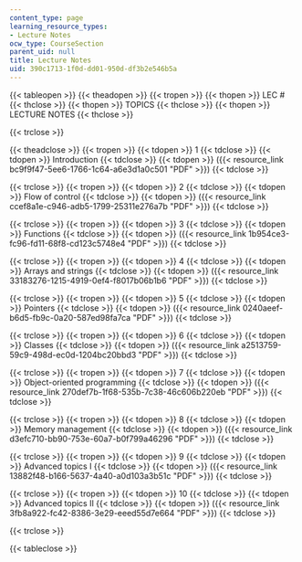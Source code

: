 ```yaml
---
content_type: page
learning_resource_types:
- Lecture Notes
ocw_type: CourseSection
parent_uid: null
title: Lecture Notes
uid: 390c1713-1f0d-dd01-950d-df3b2e546b5a
---
```


{{< tableopen >}}
{{< theadopen >}}
{{< tropen >}}
{{< thopen >}}
LEC #
{{< thclose >}}
{{< thopen >}}
TOPICS
{{< thclose >}}
{{< thopen >}}
LECTURE NOTES
{{< thclose >}}

{{< trclose >}}

{{< theadclose >}}
{{< tropen >}}
{{< tdopen >}}
1
{{< tdclose >}}
{{< tdopen >}}
Introduction
{{< tdclose >}}
{{< tdopen >}}
({{< resource_link bc9f9f47-5ee6-1766-1c64-a6e3d1a0c501 "PDF" >}})
{{< tdclose >}}

{{< trclose >}}
{{< tropen >}}
{{< tdopen >}}
2
{{< tdclose >}}
{{< tdopen >}}
Flow of control
{{< tdclose >}}
{{< tdopen >}}
({{< resource_link ccef8a1e-c946-adb5-1799-25311e276a7b "PDF" >}})
{{< tdclose >}}

{{< trclose >}}
{{< tropen >}}
{{< tdopen >}}
3
{{< tdclose >}}
{{< tdopen >}}
Functions
{{< tdclose >}}
{{< tdopen >}}
({{< resource_link 1b954ce3-fc96-fd11-68f8-cd123c5748e4 "PDF" >}})
{{< tdclose >}}

{{< trclose >}}
{{< tropen >}}
{{< tdopen >}}
4
{{< tdclose >}}
{{< tdopen >}}
Arrays and strings
{{< tdclose >}}
{{< tdopen >}}
({{< resource_link 33183276-1215-4919-0ef4-f8017b06b1b6 "PDF" >}})
{{< tdclose >}}

{{< trclose >}}
{{< tropen >}}
{{< tdopen >}}
5
{{< tdclose >}}
{{< tdopen >}}
Pointers
{{< tdclose >}}
{{< tdopen >}}
({{< resource_link 0240aeef-b6d5-fb9c-0a20-587ed98fa7ca "PDF" >}})
{{< tdclose >}}

{{< trclose >}}
{{< tropen >}}
{{< tdopen >}}
6
{{< tdclose >}}
{{< tdopen >}}
Classes
{{< tdclose >}}
{{< tdopen >}}
({{< resource_link a2513759-59c9-498d-ec0d-1204bc20bbd3 "PDF" >}})
{{< tdclose >}}

{{< trclose >}}
{{< tropen >}}
{{< tdopen >}}
7
{{< tdclose >}}
{{< tdopen >}}
Object-oriented programming
{{< tdclose >}}
{{< tdopen >}}
({{< resource_link 270def7b-1f68-535b-7c38-46c606b220eb "PDF" >}})
{{< tdclose >}}

{{< trclose >}}
{{< tropen >}}
{{< tdopen >}}
8
{{< tdclose >}}
{{< tdopen >}}
Memory management
{{< tdclose >}}
{{< tdopen >}}
({{< resource_link d3efc710-bb90-753e-60a7-b0f799a46296 "PDF" >}})
{{< tdclose >}}

{{< trclose >}}
{{< tropen >}}
{{< tdopen >}}
9
{{< tdclose >}}
{{< tdopen >}}
Advanced topics I
{{< tdclose >}}
{{< tdopen >}}
({{< resource_link 13882f48-b166-5637-4a40-a0d103a3b51c "PDF" >}})
{{< tdclose >}}

{{< trclose >}}
{{< tropen >}}
{{< tdopen >}}
10
{{< tdclose >}}
{{< tdopen >}}
Advanced topics II
{{< tdclose >}}
{{< tdopen >}}
({{< resource_link 3fb8a922-fc42-8386-3e29-eeed55d7e664 "PDF" >}})
{{< tdclose >}}

{{< trclose >}}

{{< tableclose >}}